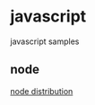# javascript
javascript samples


## node
[node distribution](https://github.com/nodesource/distributions/blob/master/README.md)
